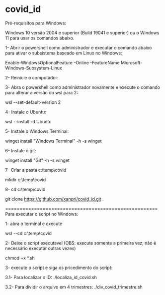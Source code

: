 # covid_id

Pré-requisitos para Windows:

Windows 10 versão 2004 e superior (Build 19041 e superior) ou o Windows 11 para usar os comandos abaixo.

1- Abrir o powershell como administrador e executar o comando abaixo para ativar o subsistema baseado em Linux no Windows:

Enable-WindowsOptionalFeature -Online -FeatureName Microsoft-Windows-Subsystem-Linux

2- Reinicie o computador:

3- Abra o powershell como administrador novamente e execute o comando para alterar a versão do wsl para 2:

wsl --set-default-version 2

4- Instale o Ubuntu:

wsl --install -d Ubuntu

5- Instale o Windows Terminal:

winget install "Windows Terminal" -h -s winget

6- Instale o git:

winget install "Git" -h -s winget
 
7- Criar a pasta c:\temp\covid

mkdir c:\temp\covid

8- cd c:\temp\covid

git clone https://github.com/xanpri/covid_id.git .




=====================================================
Para executar o script no Windows:

1- abra o terminal e execute

wsl --cd c:\temp\covid

2- Deixe o script executavel (OBS: execute somente a primeira vez, não é necessário executar outras vezes)

chmod +x *.sh

3- execute o script e siga os pricedimento do script:

3.1- Para localizar o ID:
./localiza_id_covid.sh

3.2- Para dividir o arquivo em 4 trimestres:
./div_covid_trimestre.sh

